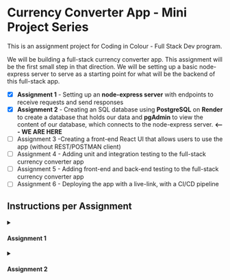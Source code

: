 # Currency Converter App - Mini Project Series

This is an assignment project for Coding in Colour - Full Stack Dev program.

We will be building a full-stack currency converter app. This assignment will be the first small step in that direction. We will be setting up a basic node-express server to serve as a starting point for what will be the backend of this full-stack app.
- [x] **Assignment 1** - Setting up an **node-express server** with endpoints to receive requests and send responses 
- [x] **Assignment 2** - Creating an SQL database using **PostgreSQL** on **Render** to create a database that holds our data and **pgAdmin** to view the content of our database, which connects to the node-express server.  **<--- WE ARE HERE**
- [ ] Assignment 3 -Creating a front-end React UI that allows users to use the app (without REST/POSTMAN client)
- [ ] Assignment 4 - Adding unit and integration testing to the full-stack currency converter app
- [ ] Assignment 5 - Adding front-end and back-end testing to the full-stack currency converter app
- [ ] Assignment 6 - Deploying the app with a live-link, with a CI/CD pipeline

## Instructions per Assignment

<details>
    <summary><h4>Assignment 1</h4></summary>
    
#### Please read the instructions below carefully, and do not hesitate to attend Lab or Office hours to ask questions if anything is unclear.

- [x] Create a github repository titled 'miniproject' without the quotations, feel free to add a README.md, and clone this repository to wherever you desire

- [x] Download the  [**miniproject_part1 zip**](https://canvas.instructure.com/courses/7808622/files/239852767?wrap=1) [Download miniproject_part1 zip]        (https://canvas.instructure.com/courses/7808622/files/239852767/download?download_frd=1), and extract the contents, adding the following contents: **server.js**, **requests,**  and **package.json**  to your local miniproject

- [x]  Create a .gitignore file at the same location, and add 'node_modules' without the quotations to this file, this ensures that we aren't pushing our node_modules to the repository, and push the code up

- [x]  _Congratulations!_ You've setup a git repository with all the desired files, from here on out, all changes in code you make will be kept in sync on remote. Feel free to either do your work in the main branch or have different branches for different tasks. **If anything at this point is broken, and you're unsure of how to fix it, please come to Lab or Office Hours. It is essential that the github repo is setup correctly at this stage of this extended assignment.**
- [x]  Open a terminal and type  **npm install**  to install all necessary package.
- [x]  Open the  **server.js**  file, this is our starting point, and we've provided some starter code.
- [x] Carefully read all the comments next to the code, especially the one on  _data storage_  as well as the various _TODOs_  that describe what each endpoint is doing in terms of  
    what it receives as a request and the intended response.
- [x]  **Note:**  we added a requests folder, within which we have a  **test.rest**  file, that you can use as a starting point for testing your endpoints. Confirm that when the server is running (using the command  **npm run start**), you're getting the expected response when you send this request.
- [x]  **Implement** the endpoints. The order in which we **strongly**  recommend completing the _TODOs_ is:  _GET, GET:id, POST, PUT, DELETE:id_. Since the  _GET_ endpoint  
    is completed first, you can then test if resource creation and deletion is working adequately.
    1.  **Hint:** when modifying the  _currencies,_ please do not directly modify the data, but instead create a copy that has the desired changes (look into functions like  **concat, filter,** etc.)
    2.  **Hint:**  making changes and saving them when running the server in node requires a restart of the server to reflect those changes. Look into how we avoided this with  **nodemon**.
- [x]  Add  **error handling**  for the  _GET:id_  and  _POST_ endpoints  
    1.  In the _GET:id_ case, we want to return a 404 status code with the response object { error: 'resource not found' } if the currency is not found in our data.
    2.  In the _POST_ case, if any required information needed to create the currency object is missing, please return a 400 status code with the response object { error: 'content missing' }
- [x]  Add an **unknown endpoint**  that can basically handle any other route. This unknown endpoint should return a 404 status code with the response object { error: 'unknown endpoint }
- [x]  Incorporate  **morgan middleware**, so we can see some information about the requests being sent. Here's a  [linkLinks to an external site.](https://github.com/expressjs/morgan#readme)  for more information.
    1.  Below is an example of what it might look like  _(this is an example from a different project but we want a similar message logged to the console)_. In this example, which we show as a  **reference**  
        a POST request is being sent to http://localhost:3001/api/notes and the following is logged:
    2.  _POST /api/persons 200 61 - 4.5ms { "content": "My first note!" }_
    3.  _The information is as follows: Request Type, URL, Status code, Response content length, Response time, Request content being sent_
- [x]  Convert the working setup you have to now make use of Express Router, as seen in lecture (Hint: you will have a routes directory). Also, please abstract your middleware to a separate utils directory.
    
</details>

<details>
    <summary><h4>Assignment 2</h4></summary>

- [x]  Create a PostgreSQL db server on Render to an external site. and note the environment variables under the "Connections" tab. 
- [x]  Download pgAdmin 4Links to an external site.  and connect it with your Render PostgreSQL db using the environment variables from step 1. Important Note: since we are connecting from an external location, then we need to use the "External Database URL" to extract the hostname in order for using it in the pgAdmin connection. In "External Database URL" variable the db hostname is located after the "@" symbol and ends with "render.com". After you connect successfully, you should be able to view your database on the left navigation bar of pgAdmin. 
- [x]  In your express server, create a .env file (if not already created) and add the Postgres db variables from step 1. You need to add and save the following variables: db hostname (as explained in step 2), db port, username, password, and db name. 
- [x]  Install Sequelize Object-Relational Mapper and pg Postgres driver node modules. Create a config file and initialize a configuration for Sequelize with your Postgres db variables. Refer to the documentation links to an external site. to see how that is done in Sequelize.
- [x]  Create two models in the "models" folder: one for the Currency resource available from the previous assignment, however, now it should contain the following attributes: { id, currencyCode, countryId, conversionRate }. Note that we replaced country with countryId from the original starter code.
- [x]  The second model is for the Country resource which consists of: { id, name }. Refer to "Column Options" sections in the documentationLinks to an external site. to see how we can define primary keys and foreign keys in Sequelize. id is a primary key in both tables, and countryId is a foreign key in Currency table referring to id in Country table.
- [ ]  Add the Currency model to the Currency route that you created in the first assignment. Remove the currencies array and update your endpoints logic with Sequelize Currency model. Use the built-in functions provided by Sequelize.
- [x]  Similarly, create a new route for the Country resource using the Country model. Create GET, POST, and DELETE endpoints using Sequelize functions to query the database. GET: retrieve all records, POST: add a new a record, DELETE: remove one record.
- [x]  Use Sequelize functions to add an association (one-to-one) in Currency model (similar to the first line hereLinks to an external site.) where each currency should belong to one country. You should also pass the foreign key, that you have already defined, in this association. Associations in Sequelize equal to relations in SQL databases.
- [x]  Test your connection by adding, retrieving and deleting currencies and countries using HTTP requests sent to the express server from Postman or REST Client. 
- [x]  Create a new file (a route) inside the "routes" folder and create one GET endpoint for the route "/currency-countryName". The endpoint should retrieve the currency code from the currency model and the country name from the country model. You should make a query on the currency model and include the country model (similar to the second line hereLinks to an external site.).
- [x]  Test your endpoint by sending a GET request to "/currency-countryName". The response should consist of pairs of { currencyCode, countryName }. You can modify the shape of your response in the endpoint logic. Additionally, You can use pgAdmin QueryTool to write an SQL  JOIN query to test your results.

